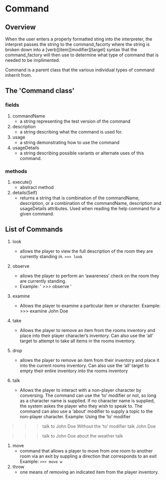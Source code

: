 # Command

## Overview

When the user enters a properly formatted sting into the interpreter, the interpret passes the string to the command_facorty where the string is broken down into a \[verb\]\[item\]\[modifier\]\[target\] syntax  that the command_factory will then use to determine what type of command that is needed to be implimented.

Command is a parent class that the various individual types of command inherrit from.

## The 'Command class'

### fields

  1. commandName
      * a string representing the test version of the command
  2. description
      * a string describing what the command is used for.
  3. usage
      * a string demonstrating how to use the command
  4. usageDetails
      * a string describing possible variants or alternate uses of this command.

### methods

  1. execute()
      * abstract method
  2. details(Self)
      * returns a string that is combination of the commandName, description, or a combination of the commandName, description and usageDetails attributes. Used when reading the help command for a given command.

## List of Commands

  1. look
      * allows the player to view the full description of the room they are currently standing in.
` >>> look `

  2. observe
      * allows the player to perform an ‘awareness’ check on the room they are currently standing. 
      * Example:
' >>> observe '
  3. examine
      * Allows the player to examine a particular item or character. 
Example: >>> examine John Doe
  4. take
      * Allows the player to remove an item from the rooms inventory and place into their player character’s inventory.  Can also use the ‘all’ target to attempt to take all items in the rooms inventory.
  5. drop
      * allows the player to remove an item from their inventory and place it into the current rooms inventory. Can also use the ‘all’ target to empty their entire inventory into the rooms inventory
  6. talk
      * Allows the player to interact with a non-player character by conversing. The command can use the ‘to’ modifier or not, so long as a character name is supplied. If no character name is supplied, the system askes the player who they wish to speak to. The command can also use a ‘about’ modifier to supply a topic to the non-player character.
Example:
Using the ‘to’ modifier
>>> talk to John Doe
Without the ‘to’ modifier
>>> talk John Doe

>>> talk to John Doe about the weather
>>> talk 

  1. move
      * command that allows a player to move from one room to another room via an exit by suppling a direction that corresponds to an exit
Example:
`>>> move w`
  1. throw
      * one means of removing an indicated item from the player inventory.
